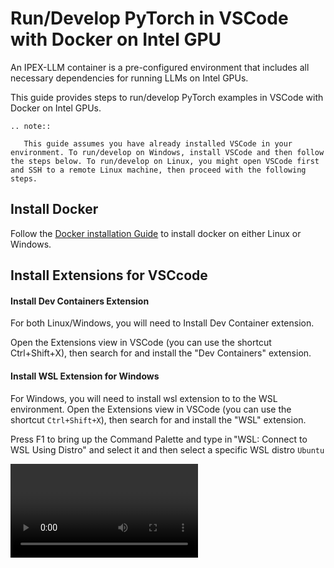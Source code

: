 # Run/Develop PyTorch in VSCode with Docker on Intel GPU

An IPEX-LLM container is a pre-configured environment that includes all necessary dependencies for running LLMs on Intel GPUs. 

This guide provides steps to run/develop PyTorch examples in VSCode with Docker on Intel GPUs.

```eval_rst
.. note::

   This guide assumes you have already installed VSCode in your environment. To run/develop on Windows, install VSCode and then follow the steps below. To run/develop on Linux, you might open VSCode first and SSH to a remote Linux machine, then proceed with the following steps.

```


## Install Docker

Follow the [Docker installation Guide](./docker_windows_gpu.html#install-docker) to install docker on either Linux or Windows.

## Install Extensions for VSCcode

#### Install Dev Containers Extension
For both Linux/Windows, you will need to Install Dev Container extension.

Open the Extensions view in VSCode (you can use the shortcut Ctrl+Shift+X), then search for and install the "Dev Containers" extension.

<gif>

#### Install WSL Extension for Windows

For Windows, you will need to install wsl extension to to the WSL environment. Open the Extensions view in VSCode (you can use the shortcut `Ctrl+Shift+X`), then search for and install the "WSL" extension.

Press F1 to bring up the Command Palette and type in "WSL: Connect to WSL Using Distro" and select it and then select a specific WSL distro `Ubuntu`

<video>

## Launch Container

Open the Terminal in VSCode (you can use the shortcut `Ctrl+Shift+&#96;`), then pull ipex-llm-xpu Docker Image:

```bash
docker pull intelanalytics/ipex-llm-xpu:latest
```

Start ipex-llm-xpu Docker Container:

```eval_rst
.. tabs::
   .. tab:: Linux

      .. code-block:: bash

        export DOCKER_IMAGE=intelanalytics/ipex-llm-xpu:latest
        export CONTAINER_NAME=my_container
        export MODEL_PATH=/llm/models[change to your model path]

        docker run -itd \
            --net=host \
            --device=/dev/dri \
            --memory="32G" \
            --name=$CONTAINER_NAME \
            --shm-size="16g" \
            -v $MODEL_PATH:/llm/models \
            $DOCKER_IMAGE

   .. tab:: Windows WSL

      .. code-block:: bash

         #/bin/bash
        export DOCKER_IMAGE=intelanalytics/ipex-llm-xpu:latest
        export CONTAINER_NAME=my_container
        export MODEL_PATH=/llm/models[change to your model path]

        sudo docker run -itd \
                --net=host \
                --privileged \
                --device /dev/dri \
                --memory="32G" \
                --name=$CONTAINER_NAME \
                --shm-size="16g" \
                -v $MODEL_PATH:/llm/llm-models \
                -v /usr/lib/wsl:/usr/lib/wsl \ 
                $DOCKER_IMAGE
```

Press F1 to bring up the Command Palette and type in "Dev Containers: Attach to Running Container..." and select it and then select `my_container`


## Run/Develop Pytorch Examples

Now you are in a running Docker Container, Open folder `/ipex-llm/python/llm/example/GPU/HF-Transformers-AutoModels/Model/`.

In this folder, we provide several PyTorch examples that you could apply IPEX-LLM INT4 optimizations on models on Intel GPUs.

<video>

For example, if your model is Llama-2-7b-chat-hf and mounted on /llm/models, you can navigate to llama2 directory, excute the following command to run example:
  ```bash
  cd <model_dir>
  python ./generate.py --repo-id-or-model-path /llm/models/Llama-2-7b-chat-hf --prompt PROMPT --n-predict N_PREDICT
  ```


Arguments info:
- `--repo-id-or-model-path REPO_ID_OR_MODEL_PATH`: argument defining the huggingface repo id for the Llama2 model (e.g. `meta-llama/Llama-2-7b-chat-hf` and `meta-llama/Llama-2-13b-chat-hf`) to be downloaded, or the path to the huggingface checkpoint folder. It is default to be `'meta-llama/Llama-2-7b-chat-hf'`.
- `--prompt PROMPT`: argument defining the prompt to be infered (with integrated prompt format for chat). It is default to be `'What is AI?'`.
- `--n-predict N_PREDICT`: argument defining the max number of tokens to predict. It is default to be `32`.

**Sample Output**
```log
Inference time: xxxx s
-------------------- Prompt --------------------
<s>[INST] <<SYS>>

<</SYS>>

What is AI? [/INST]
-------------------- Output --------------------
[INST] <<SYS>>

<</SYS>>

What is AI? [/INST]  Artificial intelligence (AI) is the broader field of research and development aimed at creating machines that can perform tasks that typically require human intelligence,
```

You can develop your own PyTorch example based on these examples.